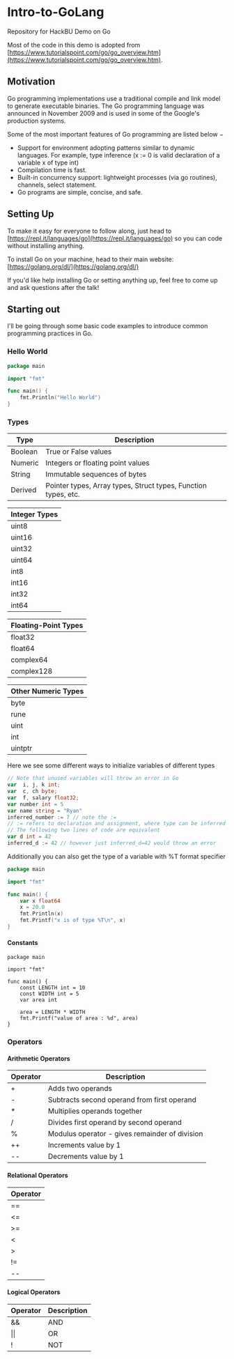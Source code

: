 # Intro-to-GoLang
Repository for HackBU Demo on Go

Most of the code in this demo is adopted from 
[https://www.tutorialspoint.com/go/go_overview.htm](https://www.tutorialspoint.com/go/go_overview.htm).

## Motivation
Go programming implementations use a traditional compile and link model to 
generate executable binaries. The Go programming language was announced in 
November 2009 and is used in some of the Google's production systems.

Some of the most important features of Go programming are listed below −
* Support for environment adopting patterns similar to dynamic languages. 
For example, type inference (x := 0 is valid declaration of a variable x 
of type int)
* Compilation time is fast.
* Built-in concurrency support: lightweight processes (via go routines), 
channels, select statement.
* Go programs are simple, concise, and safe.

## Setting Up
To make it easy for everyone to follow along, just head to
[https://repl.it/languages/go](https://repl.it/languages/go) so you can 
code without installing anything.

To install Go on your machine, head to their main website: 
[https://golang.org/dl/](https://golang.org/dl/)

If you'd like help installing Go or setting anything up, feel free to come
up and ask questions after the talk!

## Starting out
I'll be going through some basic code examples to introduce common programming
practices in Go.

### Hello World
```go
package main

import "fmt"

func main() {
	fmt.Println("Hello World")
}
```


### Types


| Type  | Description |
|-------|-------------|
|Boolean|True or False values|
|Numeric|Integers or floating point values|
|String |Immutable sequences of bytes|
|Derived|Pointer types, Array types, Struct types, Function types, etc. |

| Integer Types |
|---------------|
|uint8|
|uint16|
|uint32|
|uint64|
|int8|
|int16|
|int32|
|int64|

| Floating-Point Types |
|----------------------|
|float32|
|float64|
|complex64|
|complex128|

|Other Numeric Types|
|-------------------|
|byte|same as uint8|
|rune|same as int32|
|uint|32 or 64bit depending on system|
|int|32 or 64bit depending on systme|
|uintptr|special type to consider pointer as a uint for easier arithmetic|

Here we see some different ways to initialize variables of different types
```go
// Note that unused variables will throw an error in Go
var  i, j, k int;
var  c, ch byte;
var  f, salary float32;
var number int = 5
var name string = "Ryan"
inferred_number := 7 // note the :=
// := refers to declaration and assignment, where type can be inferred
// The following two lines of code are equivalent
var d int = 42
inferred_d := 42 // however just inferred_d=42 would throw an error

```
Additionally you can also get the type of a variable with %T format specifier

```go
package main

import "fmt"

func main() {
	var x float64
	x = 20.0
	fmt.Println(x)
	fmt.Printf("x is of type %T\n", x)
}
```

#### Constants

```
package main

import "fmt"

func main() {
	const LENGTH int = 10
	const WIDTH int = 5   
	var area int

	area = LENGTH * WIDTH
	fmt.Printf("value of area : %d", area)   
}
```

### Operators
#### Arithmetic Operators
|Operator|Description|
|--------|-----------|
|+|Adds two operands|
|-|Subtracts second operand from first operand|
|\*|Multiplies operands together|
|/|Divides first operand by second operand|
|%|Modulus operator - gives remainder of division|
|++|Increments value by 1|
|--|Decrements value by 1|

#### Relational Operators

|Operator|
|--------|
|==|
|<=|
|>=|
|<|
|>|
|!=|
|--|

#### Logical Operators

|Operator|Description|
|--------|-----------|
|&&|AND|
|\|\||OR|
|!|NOT|

